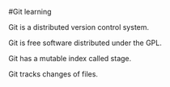 #Git learning

Git is a distributed version control system.

Git is free software distributed under the GPL.

Git has a mutable index called stage.

Git tracks changes of files.
